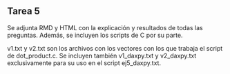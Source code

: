 ## Tarea 5  

Se adjunta RMD y HTML con la explicación y resultados de todas las preguntas. Además, se incluyen los scripts de C por su parte.  

v1.txt y v2.txt son los archivos con los vectores con los que trabaja el script de dot_product.c. Se incluyen también v1_daxpy.txt y v2_daxpy.txt exclusivamente para su uso en el script ej5_daxpy.txt.